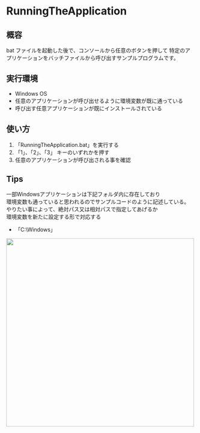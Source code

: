 # RunningTheApplication
## 概容
bat ファイルを起動した後で、コンソールから任意のボタンを押して
特定のアプリケーションをバッチファイルから呼び出すサンプルプログラムです。

## 実行環境
* Windows OS
* 任意のアプリケーションが呼び出せるように環境変数が既に通っている
* 呼び出す任意アプリケーションが既にインストールされている

## 使い方
1. 「RunningTheApplication.bat」を実行する
2. 「1」、「2」、「3」 キーのいずれかを押す
3. 任意のアプリケーションが呼び出される事を確認

## Tips
一部Windowsアプリケーションは下記フォルダ内に存在しており<br>
環境変数も通っていると思われるのでサンプルコードのように記述している。<br>
やりたい事によって、絶対パス又は相対パスで指定してあげるか<br>
環境変数を新たに設定する形で対応する

* 「C:\Windows」

<img src="00_demo.gif" width="500">